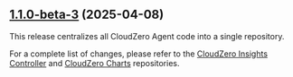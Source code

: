 ## [1.1.0-beta-3](https://github.com/Cloudzero/cloudzero-agent/compare/v0.2.1...v1.1.0-beta-3) (2025-04-08)

This release centralizes all CloudZero Agent code into a single repository.

For a complete list of changes, please refer to the [CloudZero Insights
Controller](https://github.com/Cloudzero/cloudzero-insights-controller/) and
[CloudZero Charts](https://github.com/Cloudzero/cloudzero-charts/) repositories.
